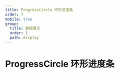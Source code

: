 ```yaml
---
title: ProgressCircle 环形进度条
order: 7
mobile: true
group:
  title: 数据展示
  order: 1
  path: display
---
```


# ProgressCircle 环形进度条

<code src="../demo/ProgressCircle.tsx"></code>
<API src="../src/ProgressCircle.tsx"></API>
